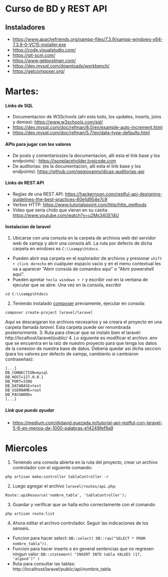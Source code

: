 # Curso de BD y REST API
## Instaladores
+ https://www.apachefriends.org/xampp-files/7.3.9/xampp-windows-x64-7.3.9-0-VC15-installer.exe
+ https://code.visualstudio.com/
+ https://git-scm.com/
+ https://www.getpostman.com/
+ https://dev.mysql.com/downloads/workbench/
+ https://getcomposer.org/

# Martes:
#### Links de SQL
+ Documentacion de W3Schools (ahi esta todo, los updates, inserts, joins y demas): https://www.w3schools.com/sql/
+ https://dev.mysql.com/doc/refman/8.0/en/example-auto-increment.html
+ https://dev.mysql.com/doc/refman/5.7/en/data-type-defaults.html

#### APIs para jugar con los valores
+ De posts y comentarios(es la documentacion, alli esta el link base y los endpoints) : https://jsonplaceholder.typicode.com
+ De auditorias: (es la documentacion, alli esta el link base y los endpoints): https://github.com/gggiovanny/dicas-auditorias-api

#### Links de REST API
+ Reglas de una REST API: https://hackernoon.com/restful-api-designing-guidelines-the-best-practices-60e1d954e7c9
+ Verbos HTTP: https://www.tutorialspoint.com/http/http_methods
+ Video que seria chido que vieran en su casita: https://www.youtube.com/watch?v=u2Ms34GE14U

#### Instalacion de laravel
1. Ubicarse con una consola en la carpeta de archivos web del servidor web de xampp y abrir una consola alli. La ruta por defecto de dicha carpeta en windows es `C:\\xampp\htdocs`.
  + Pueden abrir esa carpeta en el explorador de archivos y presionar `shift + click derecho` en cualquier espacio vacio y en el menu contextual les va a aparecer "Abrir consola de comandos aqui" o "Abrir powershell aqui".
  +  Pueden apretar `tecla windows + r` y escribir `cmd` en la ventana de ejecutar que se abre. Una vez en la consola, escribir 
  ```
  cd C:\\xampp\htdocs
  ```
2. Teniendo instalado [composer](https://getcomposer.org/) previamente, ejecutar en consola:
```
composer create-project laravel/laravel
```
  Aqui se descargaran los archivos necesarios y se creara el proyecto en una carpeta llamada *laravel*. Esta carpeta puede ser      renombrada posteriormente.
3. Ruta para checar que se instalo bien el laravel: http://localhost/laravel/public/
4. Lo siguiente es modificar el archivo .env que se encuentra en la raíz de nuestro proyecto para que tenga los datos de la conexion de nuestra base de datos. Deberia quedar asi dicha seccion (para los valores por defecto de xampp, cambienlo si cambiaron contraseñas):
```
[...]
DB_CONNECTION=mysql
DB_HOST=127.0.0.1
DB_PORT=3306
DB_DATABASE=test
DB_USERNAME=root
DB_PASSWORD=
[...]
```
##### Link que puede ayudar
+ https://medium.com/@david.quezada.m/tutorial-api-restful-con-laravel-5-6-en-menos-de-1000-palabras-e14249fef9a9

# Miercoles
1. Teniendo una consola abierta en la ruta del proyecto, crear un archivo controlador con el siguiente comando:
```
php artisan make:controller tablaController -r
```
2. Luego agregar el archivo `laravel/routes/api.php`:
```
Route::apiResource('nombre_tabla', 'tablaController');   
```
3. Guardar y verificar que se halla echo correctamente con el comando
```
php artisan route:list
```
4. Ahora editar el archivo controlador. Seguir las indicaciones de los senseis.
+ Funcion para hacer select: `DB::select( DB::raw("SELECT * FROM nombre_tabla"))`.
+ Funcion para hacer inserts o en general sentencias que no regresen ningun valor: `DB::statement( "INSERT INTO tabla VALUES (17, 'algoxd')" )`
+ Ruta para consultar las tablas: http://localhost/laravel/public/api/nombre_tabla
